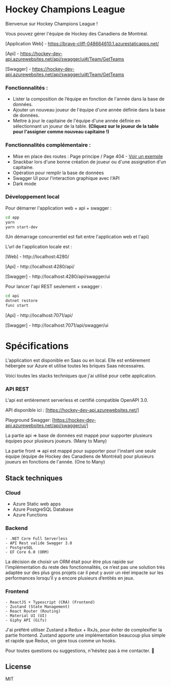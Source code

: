 # Hockey Champions League

Bienvenue sur Hockey Champions League !

Vous pouvez gérer l'équipe de Hockey des Canadiens de Montréal.

[Application Web] - https://brave-cliff-048664610.1.azurestaticapps.net/

[Api] - https://hockey-dev-api.azurewebsites.net/api/swagger/ui#/Team/GetTeams

[Swagger] - https://hockey-dev-api.azurewebsites.net/api/swagger/ui#/Team/GetTeams

### Fonctionnalités :
- Lister la composition de l’équipe en fonction de l'année dans la base de données.
- Ajouter un nouveau joueur de l'équipe d'une année définie dans la base de données.
- Mettre à jour le capitaine de l'équipe d'une année définie en sélectionnant un joueur de la table.
**(Cliquez sur le joueur de la table pour l'assigner comme nouveau capitaine !)**

### Fonctionnalités complémentaire :
- Mise en place des routes : Page principe / Page 404 - [Voir un exemple](https://brave-cliff-048664610.1.azurestaticapps.net/404)
- Snackbar lors d'une bonne création de joueur ou d'une assignation d'un capitaine.
- Opération pour remplir la base de données
- Swagger UI pour l'interaction graphique avec l'API
- Dark mode

### Développement local

Pour démarrer l'application web + api + swagger :
```sh
cd app
yarn
yarn start-dev
```
(Un démarrage concurrentiel est fait entre l'application web et l'api)

L’url de l'application locale est  : 

[Web] - http://localhost:4280/

[Api] - http://localhost:4280/api/

[Swagger] - http://localhost:4280/api/swagger/ui


Pour lancer l'api REST seulement + swagger :
```sh
cd api
dotnet restore
func start
```

[Api] - http://localhost:7071/api/

[Swagger] - http://localhost:7071/api/swagger/ui


# Spécifications
L'application est disponible en Saas ou en local.
Elle est entièrement hébergée sur Azure et utilise toutes les briques Saas nécessaires.

Voici toutes les stacks techniques que j'ai utilisé pour cette application.

### API REST
L'api est entièrement serverless et certifié compatible OpenAPI 3.0.

API disponible ici : [https://hockey-dev-api.azurewebsites.net/]

Playground Swagger: [https://hockey-dev-api.azurewebsites.net/api/swagger/ui/]

La partie api => base de données est mappé pour supporter plusieurs équipes pour plusieurs joueurs.
(Many to Many)

La partie front => api est mappé pour supporter pour l'instant une seule équipe (équipe de Hockey des Canadiens de Montréal) pour plusieurs joueurs en fonctions de l'année. 
(One to Many)

## Stack techniques
### Cloud
- Azure Static web apps
- Azure PostgreSQL Database
- Azure Functions
### Backend
    - .NET Core Full Serverless
    - API Rest valide Swagger 3.0
    - PostgreSQL
    - EF Core 6.0 (ORM)
La décision de choisir un ORM était pour être plus rapide sur l'implémentation du reste des fonctionnalités, ce n’est pas une solution très adaptée sur des plus gros projets car il peut y avoir un réel impacte sur les performances lorsqu’il y a encore plusieurs d’entités en jeux.
### Frontend
    - ReactJS + Typescript (CRA) (Frontend)
    - Zustand (State Management)
    - React Router (Routing)
    - Material UI (UI)
    - Giphy API (Gifs)

J'ai préféré utiliser Zustand a Redux + RxJs, pour éviter de complexifier la partie frontend.
Zustand apporte une implémentation beaucoup plus simple et rapide que Redux, on gère tous comme un hooks.

Pour toutes questions ou suggestions, n'hésitez pas à me contacter. 🦖


## License

MIT
